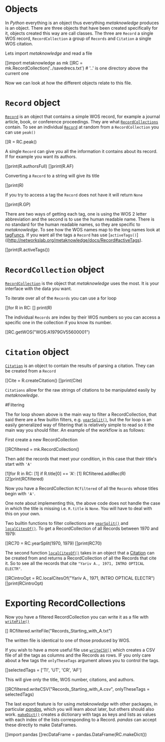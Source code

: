 # Objects


In _Python_ everything is an object thus everything _metaknowledge_ produces is an object. There are three objects that have been created specifically for it,  objects created this way are call classes. The three are `Record` a single WOS record, `RecordCollection` a group of `Records` and `Citation` a single WOS citation.

Lets import _metaknowledge_ and read a file

[]import metaknowledge as mk
[]RC = mk.RecordCollection('../savedrecs.txt') # '..' is one directory above the current one

Now we can look at how the different objects relate to this file.


# `Record` object


[`Record`](http://networkslab.org/metaknowledge/docs/Record#Record) is an object that contains a simple WOS record, for example a journal article, book, or conference proceedings. They are what [`RecordCollections`](http://networkslab.org/metaknowledge/docs/RecordCollection#RecordCollection) contain. To see an individual [`Record`](http://networkslab.org/metaknowledge/docs/Record#Record) at random from a `RecordCollection` you can use `peak()`

[]R = RC.peak()

A single `Record` can give you all the information it contains about its record. If for example you want its authors.

[]print(R.authorsFull)
[]print(R.AF)

Converting a `Record` to a string will give its title

[]print(R)

If you try to access a tag the `Record` does not have it will return `None`

[]print(R.GP)

There are two ways of getting each tag, one is using the WOS 2 letter abbreviation and the second is to use the human readable name. There is no standard for the human readable names, so they are specific to _metaknowledge_. To see how the WOS names map to the long names look at [tagFuncs](http://networkslab.org/metaknowledge/docs/tagFuncs#tagFuncs). If you want all the tags a `Record` has use [`activeTags()`]((http://networkslab.org/metaknowledge/docs/Record#activeTags).

[]print(R.activeTags())


# `RecordCollection` object


[`RecordCollection`](http://networkslab.org/metaknowledge/docs/RecordCollection#RecordCollection) is the object that _metaknowledge_ uses the most. It is your interface with the data you want.

To iterate over all of the `Records` you can use a for loop

[]for R in RC:
[]    print(R)

The individual `Records` are index by their WOS numbers so you can access a specific one in the collection if you know its number.

[]RC.getWOS("WOS:A1979GV55600001")


# `Citation` object


[`Citation`](http://networkslab.org/metaknowledge/docs/Citation#Citation) is an object to contain the results of parsing a citation. They can be created from a `Record`

[]Cite = R.createCitation()
[]print(Cite)

`Citations` allow for the raw strings of citations to be manipulated easily by _metaknowledge_.

#Filtering


The for loop shown above is the main way to filter a RecordCollection, that said there are a few builtin filters, e.g. [`yearSplit()`](http://networkslab.org/metaknowledge/docs/RecordCollection#yearSplit), but the for loop is an easily generalized way of filtering that is relatively simple to read so it the main way you should filter. An example of the workflow is as follows:


First create a new RecordCollection

[]RCfiltered = mk.RecordCollection()

Then add the records that meet your condition, in this case that their title's start with `'A'`

[1]for R in RC:
[1]    if R.title[0] == 'A':
[1]        RCfiltered.addRec(R)
[2]print(RCfiltered)

Now you have a RecordCollection `RCfiltered` of all the `Records` whose titles begin with `'A'`.

One note about implementing this, the above code does not handle the case in which the title is missing i.e. `R.title` is `None`. You will have to deal with this on your own.


Two builtin functions to filter collections are [`yearSplit()`](http://networkslab.org/metaknowledge/docs/RecordCollection#yearSplit) and [`localCitesOf()`](http://networkslab.org/metaknowledge/docs/RecordCollection#localCitesOf). To get a RecordCollection of all Records between 1970 and 1979:

[]RC70 = RC.yearSplit(1970, 1979)
[]print(RC70)

The second function [`localCitesOf()`](http://networkslab.org/metaknowledge/docs/RecordCollection#localCitesOf) takes in an object that a [Citation](http://networkslab.org/metaknowledge/docs/Citation#Citation) can be created from and returns a RecordCollection of all the Records that cite it. So to see all the records that cite `"Yariv A., 1971, INTRO OPTICAL ELECTR"`.

[]RCintroOpt = RC.localCitesOf("Yariv A., 1971, INTRO OPTICAL ELECTR")
[]print(RCintroOpt)


# Exporting RecordCollections


Now you have a filtered RecordCollection you can write it as a file with [`writeFile()`](http://networkslab.org/metaknowledge/docs/RecordCollection#writeFile)

[] RCfiltered.writeFile("Records_Starting_with_A.txt")

The written file is identical to one of those produced by WOS.


If you wish to have a more useful file use [`writeCSV()`](http://networkslab.org/metaknowledge/docs/RecordCollection#writeCSV) which creates a CSV file of all the tags as columns and the Records as rows. IF you only care about a few tags the `onlyTheseTags` argument allows you to control the tags.

[]selectedTags = ['TI', 'UT', 'CR', 'AF']

This will give only the title, WOS number, citations, and authors.

[]RCfiltered.writeCSV("Records_Starting_with_A.csv", onlyTheseTags = selectedTags)


The last export feature is for using _metaknowledge_ with other packages, in particular [_pandas_](http://pandas.pydata.org/), which you will learn about later, but others should also work. [`makeDict()`](http://networkslab.org/metaknowledge/docs/RecordCollection#makeDict) creates a dictionary with tags as keys and lists as values with each index of the lists corresponding to a Record. _pandas_ can accept these directly to make DataFrames.

[]import pandas
[]recDataFrame = pandas.DataFrame(RC.makeDict())
